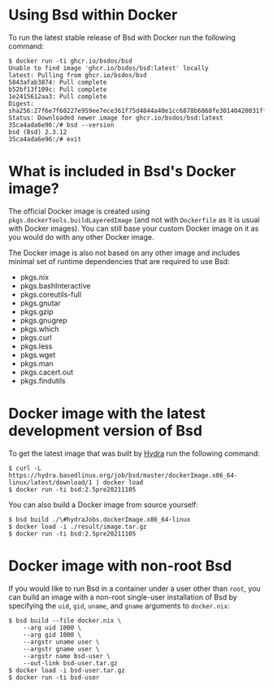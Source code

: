 # Using Bsd within Docker

To run the latest stable release of Bsd with Docker run the following command:

```console
$ docker run -ti ghcr.io/bsdos/bsd
Unable to find image 'ghcr.io/bsdos/bsd:latest' locally
latest: Pulling from ghcr.io/bsdos/bsd
5843afab3874: Pull complete
b52bf13f109c: Pull complete
1e2415612aa3: Pull complete
Digest: sha256:27f6e7f60227e959ee7ece361f75d4844a40e1cc6878b6868fe30140420031ff
Status: Downloaded newer image for ghcr.io/bsdos/bsd:latest
35ca4ada6e96:/# bsd --version
bsd (Bsd) 2.3.12
35ca4ada6e96:/# exit
```

# What is included in Bsd's Docker image?

The official Docker image is created using `pkgs.dockerTools.buildLayeredImage`
(and not with `Dockerfile` as it is usual with Docker images). You can still
base your custom Docker image on it as you would do with any other Docker
image.

The Docker image is also not based on any other image and includes minimal set
of runtime dependencies that are required to use Bsd:

 - pkgs.nix
 - pkgs.bashInteractive
 - pkgs.coreutils-full
 - pkgs.gnutar
 - pkgs.gzip
 - pkgs.gnugrep
 - pkgs.which
 - pkgs.curl
 - pkgs.less
 - pkgs.wget
 - pkgs.man
 - pkgs.cacert.out
 - pkgs.findutils

# Docker image with the latest development version of Bsd

To get the latest image that was built by [Hydra](https://hydra.basedlinux.org) run
the following command:

```console
$ curl -L https://hydra.basedlinux.org/job/bsd/master/dockerImage.x86_64-linux/latest/download/1 | docker load
$ docker run -ti bsd:2.5pre20211105
```

You can also build a Docker image from source yourself:

```console
$ bsd build ./\#hydraJobs.dockerImage.x86_64-linux
$ docker load -i ./result/image.tar.gz
$ docker run -ti bsd:2.5pre20211105
```

# Docker image with non-root Bsd

If you would like to run Bsd in a container under a user other than `root`,
you can build an image with a non-root single-user installation of Bsd
by specifying the `uid`, `gid`, `uname`, and `gname` arguments to `docker.nix`:

```console
$ bsd build --file docker.nix \
    --arg uid 1000 \
    --arg gid 1000 \
    --argstr uname user \
    --argstr gname user \
    --argstr name bsd-user \
    --out-link bsd-user.tar.gz
$ docker load -i bsd-user.tar.gz
$ docker run -ti bsd-user
```
